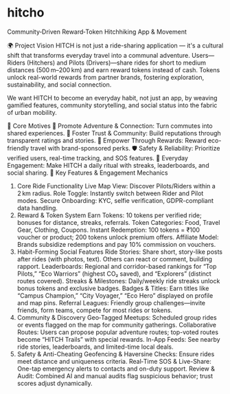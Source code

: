 # hitcho

Community‑Driven Reward‑Token Hitchhiking App & Movement

🌍 Project Vision
HITCH is not just a ride-sharing application — it's a cultural shift that transforms everyday travel into a communal adventure. Users—Riders (Hitchers) and Pilots (Drivers)—share rides for short to medium distances (500 m–200 km) and earn reward tokens instead of cash. Tokens unlock real-world rewards from partner brands, fostering exploration, sustainability, and social connection.

We want HITCH to become an everyday habit, not just an app, by weaving gamified features, community storytelling, and social status into the fabric of urban mobility.

🚀 Core Motives
🧭 Promote Adventure & Connection: Turn commutes into shared experiences.
🤝 Foster Trust & Community: Build reputations through transparent ratings and stories.
🎁 Empower Through Rewards: Reward eco-friendly travel with brand-sponsored perks.
🛡 Safety & Reliability: Prioritize verified users, real-time tracking, and SOS features.
🔄 Everyday Engagement: Make HITCH a daily ritual with streaks, leaderboards, and social sharing.
🧠 Key Features & Engagement Mechanics
1. Core Ride Functionality
Live Map View: Discover Pilots/Riders within a 2 km radius.
Role Toggle: Instantly switch between Rider and Pilot modes.
Secure Onboarding: KYC, selfie verification, GDPR-compliant data handling.
2. Reward & Token System
Earn Tokens: 10 tokens per verified ride; bonuses for distance, streaks, referrals.
Token Categories: Food, Travel Gear, Clothing, Coupons.
Instant Redemption: 100 tokens = ₹100 voucher or product; 200 tokens unlock premium offers.
Affiliate Model: Brands subsidize redemptions and pay 10% commission on vouchers.
3. Habit-Forming Social Features
Ride Stories: Share short, story-like posts after rides (with photos, text). Others can react or comment, building rapport.
Leaderboards: Regional and corridor-based rankings for “Top Pilots,” “Eco Warriors” (highest CO₂ saved), and “Explorers” (distinct routes covered).
Streaks & Milestones: Daily/weekly ride streaks unlock bonus tokens and exclusive badges.
Badges & Titles: Earn titles like “Campus Champion,” “City Voyager,” “Eco Hero” displayed on profile and map pins.
Referral Leagues: Friendly group challenges—invite friends, form teams, compete for most rides or tokens.
4. Community & Discovery
Geo‑Tagged Meetups: Scheduled group rides or events flagged on the map for community gatherings.
Collaborative Routes: Users can propose popular adventure routes; top-voted routes become “HITCH Trails” with special rewards.
In-App Feeds: See nearby ride stories, leaderboards, and limited-time local deals.
5. Safety & Anti-Cheating
Geofencing & Haversine Checks: Ensure rides meet distance and uniqueness criteria.
Real‑Time SOS & Live-Share: One-tap emergency alerts to contacts and on-duty support.
Review & Audit: Combined AI and manual audits flag suspicious behavior; trust scores adjust dynamically.
